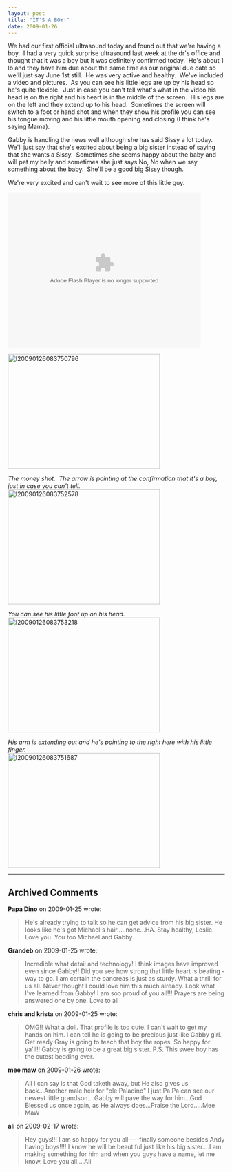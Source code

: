 ```yaml
---
layout: post
title: "IT'S A BOY!"
date: 2009-01-26
---
```


<p>We had our first official ultrasound today and found out that we're having a boy.&#160; I had a very quick surprise ultrasound last week at the dr's office and thought that it was a boy but it was definitely confirmed today.&#160; He's about 1 lb and they have him due about the same time as our original due date so we'll just say June 1st still.&#160; He was very active and healthy.&#160; We've included a video and pictures.&#160; As you can see his little legs are up by his head so he's quite flexible.&#160; Just in case you can't tell what's what in the video his head is on the right and his heart is in the middle of the screen.&#160; His legs are on the left and they extend up to his head.&#160; Sometimes the screen will switch to a foot or hand shot and when they show his profile you can see his tongue moving and his little mouth opening and closing (I think he's saying Mama).&#160; </p>  <p>Gabby is handling the news well although she has said Sissy a lot today.&#160; We'll just say that she's excited about being a big sister instead of saying that she wants a Sissy.&#160; Sometimes she seems happy about the baby and will pet my belly and sometimes she just says No, No when we say something about the baby.&#160; She'll be a good big Sissy though.&#160; </p>  <p>We're very excited and can't wait to see more of this little guy.&#160; </p>  <p></p>  <div class="wlWriterSmartContent" id="scid:5737277B-5D6D-4f48-ABFC-DD9C333F4C5D:e5ffa6f2-1cdb-43dc-a815-04d4bb4be104" style="padding-right: 0px; display: inline; padding-left: 0px; padding-bottom: 0px; margin: 0px; padding-top: 0px">   <div><embed src="http://i170.photobucket.com/player.swf?file=http://vid170.photobucket.com/albums/u252/mjpalad/1stultrasound1-26-09.flv" width="448" height="361" type="application/x-shockwave-flash" wmode="transparent" /></div> </div>  <p></p>  <p><a href="http://www.thepaladinos.com/image.axd?picture=WindowsLiveWriter/ITSABOY_BDC7/I20090126083750796_2.jpg"><img style="border-top-width: 0px; border-left-width: 0px; border-bottom-width: 0px; border-right-width: 0px" height="266" alt="I20090126083750796" src="http://www.thepaladinos.com/image.axd?picture=WindowsLiveWriter/ITSABOY_BDC7/I20090126083750796_thumb.jpg" width="353" border="0" /></a> </p>  <p><em>The money shot.&#160; The arrow is pointing at the confirmation that it's a boy, just in case you can't tell.</em><a href="http://www.thepaladinos.com/image.axd?picture=WindowsLiveWriter/ITSABOY_BDC7/I20090126083752578_2.jpg"><img style="border-top-width: 0px; border-left-width: 0px; border-bottom-width: 0px; border-right-width: 0px" height="266" alt="I20090126083752578" src="http://www.thepaladinos.com/image.axd?picture=WindowsLiveWriter/ITSABOY_BDC7/I20090126083752578_thumb.jpg" width="353" border="0" /></a> </p>  <p><em>You can see his little foot up on his head.</em>    <br /><a href="http://www.thepaladinos.com/image.axd?picture=WindowsLiveWriter/ITSABOY_BDC7/I20090126083753218_2.jpg"><img style="border-top-width: 0px; border-left-width: 0px; border-bottom-width: 0px; border-right-width: 0px" height="266" alt="I20090126083753218" src="http://www.thepaladinos.com/image.axd?picture=WindowsLiveWriter/ITSABOY_BDC7/I20090126083753218_thumb.jpg" width="353" border="0" /></a> </p>  <p><em>His arm is extending out and he's pointing to the right here with his little finger.&#160; </em>    <br /><a href="http://www.thepaladinos.com/image.axd?picture=WindowsLiveWriter/ITSABOY_BDC7/I20090126083751687_2.jpg"><img style="border-top-width: 0px; border-left-width: 0px; border-bottom-width: 0px; border-right-width: 0px" height="266" alt="I20090126083751687" src="http://www.thepaladinos.com/image.axd?picture=WindowsLiveWriter/ITSABOY_BDC7/I20090126083751687_thumb.jpg" width="353" border="0" /></a></p>


---

## Archived Comments

**Papa Dino** on 2009-01-25 wrote:

> He's already trying to talk so he can get advice from his big sister. He looks like he's got Michael's hair.....none...HA. Stay healthy, Leslie. Love you. You too Michael and Gabby.

**Grandeb** on 2009-01-25 wrote:

> Incredible what detail and technology!  I think images have improved even since Gabby!!  Did you see how strong that little heart is beating - way to go.  I am certain the pancreas is just as sturdy.  What a thrill for us all.  Never thought I could love him this much already.  Look what I've learned from 
Gabby!  I am soo proud of you all!!!  Prayers are being answered one by one.  Love to all

**chris and krista** on 2009-01-25 wrote:

> OMG!! What a doll. That profile is too cute. I can't wait to get my hands on him. I can tell he is going to be precious just like Gabby girl. Get ready Gray is going to teach that boy the ropes. So happy for ya'll!! Gabby is going to be a great big sister. P.S. This swee boy has the cutest bedding ever.

**mee maw** on 2009-01-26 wrote:

> All I can say is that God taketh away, but He also gives us back...Another male heir for &quot;ole Paladino&quot; I just Pa Pa can see our newest little grandson....Gabby will pave the way for him...God Blessed us once again, as He always does...Praise the Lord.....Mee MaW

**ali** on 2009-02-17 wrote:

> Hey guys!!!  I am so happy for you all----finally someone besides Andy having boys!!!!  I know he will be beautiful just like his big sister....I am making something for him and when you guys have a name, let me know.  Love you all....Ali

